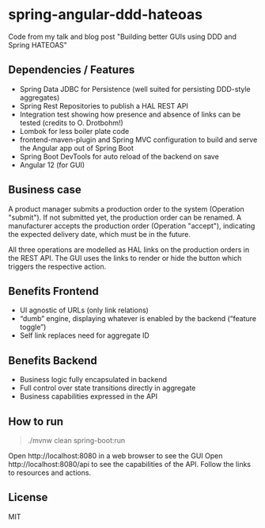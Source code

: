 # spring-angular-ddd-hateoas

Code from my talk and blog post "Building better GUIs using DDD and Spring HATEOAS"

## Dependencies / Features

* Spring Data JDBC for Persistence (well suited for persisting DDD-style aggregates)
* Spring Rest Repositories to publish a HAL REST API
* Integration test showing how presence and absence of links can be tested (credits to O. Drotbohm!)
* Lombok for less boiler plate code
* frontend-maven-plugin and Spring MVC configuration to build and serve the Angular app out of Spring Boot
* Spring Boot DevTools for auto reload of the backend on save
* Angular 12 (for GUI)

## Business case

A product manager submits a production order to the system (Operation "submit"). If not submitted yet, the production order can be renamed.
A manufacturer accepts the production order (Operation "accept"), indicating the expected delivery date, which must be in the future.

All three operations are modelled as HAL links on the production orders in the REST API.
The GUI uses the links to render or hide the button which triggers the respective action.

## Benefits Frontend

* UI agnostic of URLs (only link relations)
* “dumb” engine, displaying whatever is enabled by the backend (“feature toggle”)
* Self link replaces need for aggregate ID

## Benefits Backend

* Business logic fully encapsulated in backend
* Full control over state transitions directly in aggregate
* Business capabilities expressed in the API

## How to run

> ./mvnw clean spring-boot:run

Open http://localhost:8080 in a web browser to see the GUI
Open http://localhost:8080/api to see the capabilities of the API. Follow the links to resources and actions.

## License

MIT
